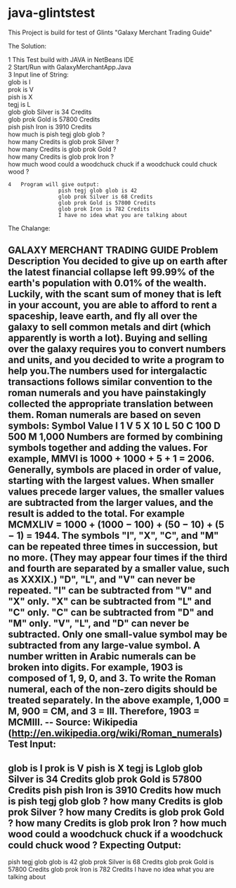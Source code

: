 # java-glintstest
This Project is build for test of Glints "Galaxy Merchant Trading Guide"

The Solution:

  1	This Test build with JAVA in NetBeans IDE						
	2	Start/Run with GalaxyMerchantApp.Java						
	3	Input line of String:		
	            glob is I				
				prok is V				
				pish is X				
				tegj is L				
				glob glob Silver is 34 Credits				
				glob prok Gold is 57800 Credits				
				pish pish Iron is 3910 Credits				
				how much is pish tegj glob glob ?				
				how many Credits is glob prok Silver ?				
				how many Credits is glob prok Gold ?				
				how many Credits is glob prok Iron ?				
				how much wood could a woodchuck chuck if a woodchuck could chuck wood ?				
								
	4	Program will give output:
	                pish tegj glob glob is 42			
					glob prok Silver is 68 Credits			
					glob prok Gold is 57800 Credits			
					glob prok Iron is 782 Credits			
					I have no idea what you are talking about			

The Chalange:

GALAXY MERCHANT TRADING GUIDE
Problem Description
You decided to give up on earth after the latest financial collapse left 99.99% of the earth's
population with 0.01% of the wealth. Luckily, with the scant sum of money that is left in your
account, you are able to afford to rent a spaceship, leave earth, and fly all over the galaxy to sell
common metals and dirt (which apparently is worth a lot). Buying and selling over the galaxy
requires you to convert numbers and units, and you decided to write a program to help you.The
numbers used for intergalactic transactions follows similar convention to the roman numerals and
you have painstakingly collected the appropriate translation between them. Roman numerals are
based on seven symbols:
Symbol Value
I 1
V 5
X 10
L 50
C 100
D 500
M 1,000
Numbers are formed by combining symbols together and adding the values. For example, MMVI is
1000 + 1000 + 5 + 1 = 2006. Generally, symbols are placed in order of value, starting with the
largest values. When smaller values precede larger values, the smaller values are subtracted from
the larger values, and the result is added to the total. For example MCMXLIV = 1000 + (1000 −
100) + (50 − 10) + (5 − 1) = 1944.
The symbols "I", "X", "C", and "M" can be repeated three times in succession, but no more. (They
may appear four times if the third and fourth are separated by a smaller value, such as XXXIX.)
"D", "L", and "V" can never be repeated.
"I" can be subtracted from "V" and "X" only. "X" can be subtracted from "L" and "C" only. "C" can
be subtracted from "D" and "M" only. "V", "L", and "D" can never be subtracted.
Only one small-value symbol may be subtracted from any large-value symbol.
A number written in Arabic numerals can be broken into digits. For example, 1903 is composed of
1, 9, 0, and 3. To write the Roman numeral, each of the non-zero digits should be treated separately.
In the above example, 1,000 = M, 900 = CM, and 3 = III. Therefore, 1903 = MCMIII.
-- Source: Wikipedia (http://en.wikipedia.org/wiki/Roman_numerals)
Test Input:
-------------
glob is I
prok is V
pish is X
tegj is Lglob glob Silver is 34 Credits
glob prok Gold is 57800 Credits
pish pish Iron is 3910 Credits
how much is pish tegj glob glob ?
how many Credits is glob prok Silver ?
how many Credits is glob prok Gold ?
how many Credits is glob prok Iron ?
how much wood could a woodchuck chuck if a woodchuck could chuck wood ?
Expecting Output:
---------------
pish tegj glob glob is 42
glob prok Silver is 68 Credits
glob prok Gold is 57800 Credits
glob prok Iron is 782 Credits
I have no idea what you are talking about

